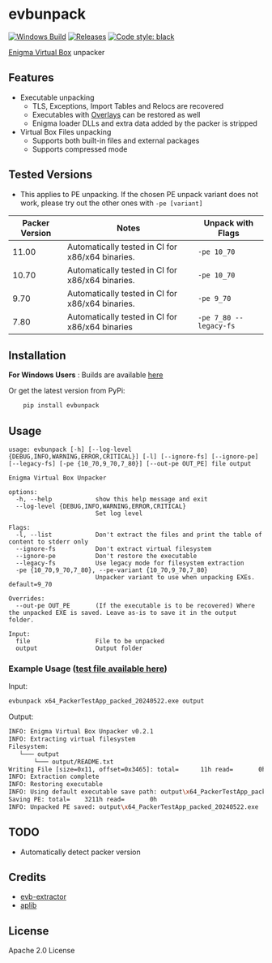 # evbunpack
[![Windows Build](https://github.com/mos9527/evbunpack/actions/workflows/build-and-publish.yml/badge.svg)](https://github.com/mos9527/evbunpack/blob/main/.github/workflows/build-and-publish.yml) [![Releases](https://img.shields.io/github/downloads/mos9527/evbunpack/total.svg)](https://GitHub.com/mos9527/evbunpack/releases/) [![Code style: black](https://img.shields.io/badge/code%20style-black-000000.svg)](https://github.com/psf/black) 

[Enigma Virtual Box](https://enigmaprotector.com/en/downloads/changelogenigmavb.html) unpacker

## Features
- Executable unpacking
  - TLS, Exceptions, Import Tables and Relocs are recovered
  - Executables with [Overlays](https://davidghughes.com/2023/08/06/overlays/) can be restored as well
  - Enigma loader DLLs and extra data added by the packer is stripped
- Virtual Box Files unpacking
  - Supports both built-in files and external packages
  - Supports compressed mode

## Tested Versions
- This applies to PE unpacking. If the chosen PE unpack variant does not work, please try out the other ones with `-pe [variant]`

| Packer Version | Notes | Unpack with Flags |
| - | - | - |
| 11.00 | Automatically tested in CI for x86/x64 binaries.  | `-pe 10_70` |
| 10.70 | Automatically tested in CI for x86/x64 binaries.  | `-pe 10_70` |
| 9.70 | Automatically tested in CI for x86/x64 binaries. |  `-pe 9_70` |
| 7.80 | Automatically tested in CI for x86/x64 binaries | `-pe 7_80 --legacy-fs ` |

## Installation
  **For Windows Users** : Builds are available [here](https://github.com/mos9527/evbunpack/releases)

  Or get the latest version from PyPi:
  ```bash
      pip install evbunpack
  ```

## Usage

    usage: evbunpack [-h] [--log-level {DEBUG,INFO,WARNING,ERROR,CRITICAL}] [-l] [--ignore-fs] [--ignore-pe] [--legacy-fs] [-pe {10_70,9_70,7_80}] [--out-pe OUT_PE] file output

    Enigma Virtual Box Unpacker

    options:
      -h, --help            show this help message and exit
      --log-level {DEBUG,INFO,WARNING,ERROR,CRITICAL}
                            Set log level

    Flags:
      -l, --list            Don't extract the files and print the table of content to stderr only
      --ignore-fs           Don't extract virtual filesystem
      --ignore-pe           Don't restore the executable
      --legacy-fs           Use legacy mode for filesystem extraction
      -pe {10_70,9_70,7_80}, --pe-variant {10_70,9_70,7_80}
                            Unpacker variant to use when unpacking EXEs. default=9_70

    Overrides:
      --out-pe OUT_PE       (If the executable is to be recovered) Where the unpacked EXE is saved. Leave as-is to save it in the output folder.

    Input:
      file                  File to be unpacked
      output                Output folder

### Example Usage ([test file available here](https://github.com/mos9527/evbunpack/blob/main/tests/x64_PackerTestApp_packed_20240522.exe))
Input:
```bash
evbunpack x64_PackerTestApp_packed_20240522.exe output
```
Output:
```bash
INFO: Enigma Virtual Box Unpacker v0.2.1
INFO: Extracting virtual filesystem
Filesystem:
   └─── output
       └─── output/README.txt
Writing File [size=0x11, offset=0x3465]: total=      11h read=       0h
INFO: Extraction complete
INFO: Restoring executable
INFO: Using default executable save path: output\x64_PackerTestApp_packed_20240522.exe
Saving PE: total=    3211h read=       0h
INFO: Unpacked PE saved: output\x64_PackerTestApp_packed_20240522.exe
```
## TODO
- Automatically detect packer version

## Credits
- [evb-extractor](https://github.com/EVBExtractor/evb-extractor)
- [aplib](https://github.com/snemes/aplib)

## License
Apache 2.0 License
